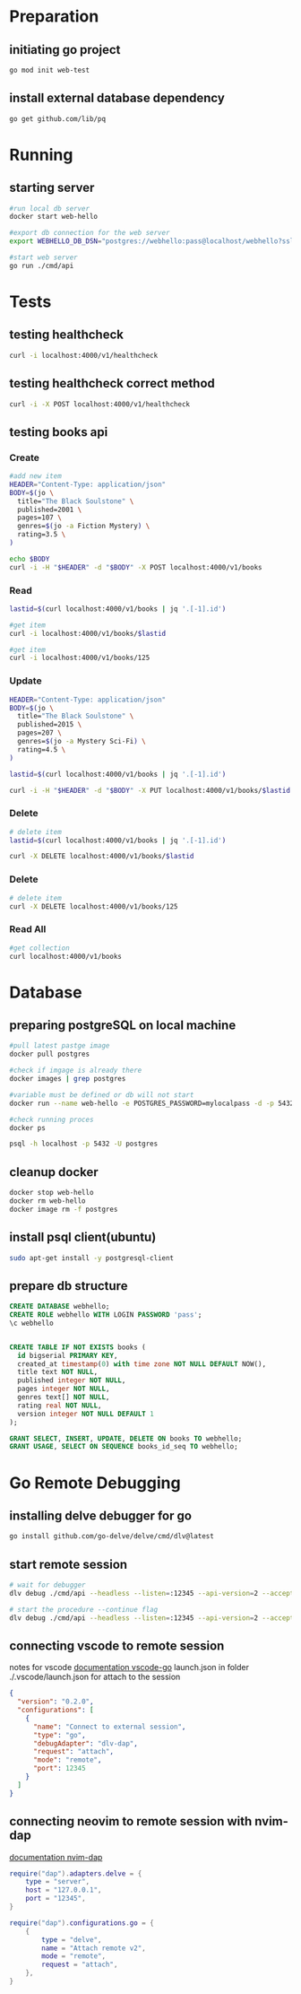 # Preparation 
## initiating go project
```bash
go mod init web-test 
```

## install external database dependency
```bash
go get github.com/lib/pq
```

# Running
## starting server
```bash
#run local db server
docker start web-hello

#export db connection for the web server
export WEBHELLO_DB_DSN="postgres://webhello:pass@localhost/webhello?sslmode=disable"

#start web server
go run ./cmd/api
```

# Tests
## testing healthcheck
```bash
curl -i localhost:4000/v1/healthcheck
```

## testing healthcheck correct method
```bash
curl -i -X POST localhost:4000/v1/healthcheck
```

## testing books api

### Create
```bash
#add new item
HEADER="Content-Type: application/json"
BODY=$(jo \
  title="The Black Soulstone" \
  published=2001 \
  pages=107 \
  genres=$(jo -a Fiction Mystery) \
  rating=3.5 \
)

echo $BODY
curl -i -H "$HEADER" -d "$BODY" -X POST localhost:4000/v1/books
```

### Read
```bash
lastid=$(curl localhost:4000/v1/books | jq '.[-1].id')

#get item
curl -i localhost:4000/v1/books/$lastid
```

```bash
#get item
curl -i localhost:4000/v1/books/125
```

### Update
```bash
HEADER="Content-Type: application/json"
BODY=$(jo \
  title="The Black Soulstone" \
  published=2015 \
  pages=207 \
  genres=$(jo -a Mystery Sci-Fi) \
  rating=4.5 \
)

lastid=$(curl localhost:4000/v1/books | jq '.[-1].id')

curl -i -H "$HEADER" -d "$BODY" -X PUT localhost:4000/v1/books/$lastid
```

### Delete
```bash
# delete item
lastid=$(curl localhost:4000/v1/books | jq '.[-1].id')

curl -X DELETE localhost:4000/v1/books/$lastid
```

### Delete
```bash
# delete item
curl -X DELETE localhost:4000/v1/books/125
```

### Read All
```bash
#get collection
curl localhost:4000/v1/books
```

# Database
## preparing postgreSQL on local machine
```bash
#pull latest pastge image
docker pull postgres

#check if imgage is already there
docker images | grep postgres

#variable must be defined or db will not start
docker run --name web-hello -e POSTGRES_PASSWORD=mylocalpass -d -p 5432:5432 postgres

#check running proces
docker ps

psql -h localhost -p 5432 -U postgres
```

## cleanup docker
```bash
docker stop web-hello
docker rm web-hello
docker image rm -f postgres
```

## install psql client(ubuntu)
```bash
sudo apt-get install -y postgresql-client
```

## prepare db structure
```sql
CREATE DATABASE webhello;
CREATE ROLE webhello WITH LOGIN PASSWORD 'pass';
\c webhello


CREATE TABLE IF NOT EXISTS books (
  id bigserial PRIMARY KEY,
  created_at timestamp(0) with time zone NOT NULL DEFAULT NOW(),
  title text NOT NULL,
  published integer NOT NULL,
  pages integer NOT NULL,
  genres text[] NOT NULL,
  rating real NOT NULL,
  version integer NOT NULL DEFAULT 1
);

GRANT SELECT, INSERT, UPDATE, DELETE ON books TO webhello;
GRANT USAGE, SELECT ON SEQUENCE books_id_seq TO webhello;
```

# Go Remote Debugging
## installing delve debugger for go
```bash
go install github.com/go-delve/delve/cmd/dlv@latest
```

## start remote session
```bash
# wait for debugger
dlv debug ./cmd/api --headless --listen=:12345 --api-version=2 --accept-multiclient

# start the procedure --continue flag
dlv debug ./cmd/api --headless --listen=:12345 --api-version=2 --accept-multiclient --continue
```

## connecting vscode to remote session 
notes for vscode
[documentation vscode-go](https://github.com/golang/vscode-go/blob/master/docs/debugging.md#remote-debugging)
launch.json in folder ./.vscode/launch.json for attach to the session
```json
{
  "version": "0.2.0",
  "configurations": [
    {
      "name": "Connect to external session",
      "type": "go",
      "debugAdapter": "dlv-dap",
      "request": "attach",
      "mode": "remote",
      "port": 12345
    }
  ]
}
```

## connecting neovim to remote session with nvim-dap
[documentation nvim-dap](https://github.com/mfussenegger/nvim-dap/wiki/Debug-Adapter-installation#go-using-delve-directly)
```lua
require("dap").adapters.delve = {
	type = "server",
	host = "127.0.0.1",
	port = "12345",
}

require("dap").configurations.go = {
	{
		type = "delve",
		name = "Attach remote v2",
		mode = "remote",
		request = "attach",
	},
}
```
